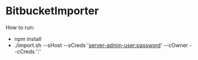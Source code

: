 # BitbucketImporter

How to run:
* npm install
* ./import.sh --sHost <bitbucker server host> --sCreds '<server-admin-user:password>' --cOwner <bitbucket cloud team> --cCreds '<bitbucket cloud user>:<password>'
